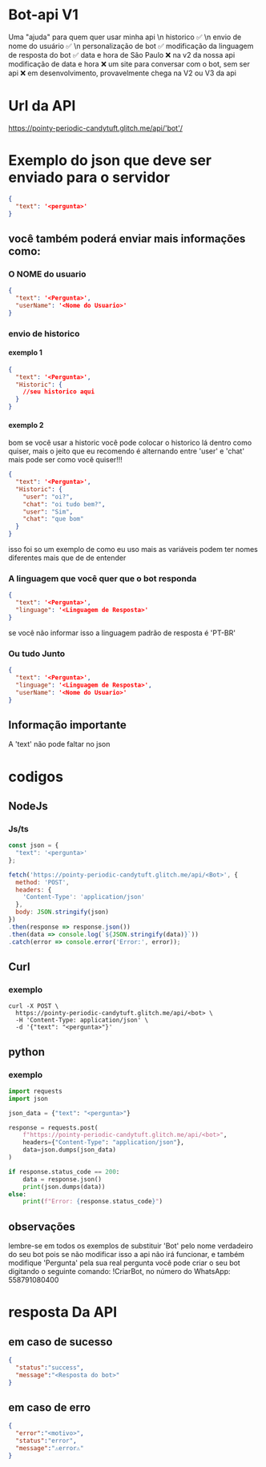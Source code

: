 # Bot-api V1
Uma "ajuda" para quem quer usar minha api \n
historico ✅️ \n
envio de nome do usuário ✅️ \n
personalização de bot ✅️
modificação da linguagem de resposta do bot ✅️
data e hora de São Paulo ❌️ na v2 da nossa api
modificação de data e hora ❌️
um site para conversar com o bot, sem ser api ❌️ em desenvolvimento, provavelmente chega na V2 ou V3 da api

# Url da API
https://pointy-periodic-candytuft.glitch.me/api/'bot'/

# Exemplo do json que deve ser enviado para o servidor
```json
{ 
  "text": '<pergunta>'
}
```
## você também poderá enviar mais informações como:

### O NOME do usuario
```json
{ 
  "text": '<Pergunta>',
  "userName": '<Nome do Usuario>'
}
```
### envio de historico
#### exemplo 1
```json
{ 
  "text": '<Pergunta>',
  "Historic": {
    //seu historico aqui
  }
}
```
#### exemplo 2
bom se você usar a historic você pode colocar o historico lá dentro como quiser, mais o jeito que eu recomendo é alternando entre 'user' e 'chat' mais pode ser como você quiser!!!
```json
{ 
  "text": '<Pergunta>',
  "Historic": {
    "user": "oi?",
    "chat": "oi tudo bem?",
    "user": "Sim",
    "chat": "que bom"
  }
}
```
isso foi so um exemplo de como eu uso mais as variáveis podem ter nomes diferentes
 mais que de de entender
### A linguagem que você quer que o bot responda
```json
{ 
  "text": '<Pergunta>',
  "linguage": '<Linguagem de Resposta>'
}
```
se você não informar isso a linguagem padrão de resposta é 'PT-BR'


### Ou tudo Junto
```json
{ 
  "text": '<Pergunta>',
  "linguage": '<Linguagem de Resposta>',
  "userName": '<Nome do Usuario>'
}
```
## Informação importante
A 'text' não pode faltar no json

# codigos
## NodeJs

### Js/ts
``` js
const json = { 
  "text": '<pergunta>'
};

fetch('https://pointy-periodic-candytuft.glitch.me/api/<Bot>', {
  method: 'POST',
  headers: {
    'Content-Type': 'application/json'
  },
  body: JSON.stringify(json)
})
.then(response => response.json())
.then(data => console.log(`${JSON.stringify(data)}`))
.catch(error => console.error('Error:', error));

```

## Curl
### exemplo
``` curl
curl -X POST \
  https://pointy-periodic-candytuft.glitch.me/api/<bot> \
  -H 'Content-Type: application/json' \
  -d '{"text": "<pergunta>"}'
```

## python
### exemplo
``` py
import requests
import json

json_data = {"text": "<pergunta>"}

response = requests.post(
    f"https://pointy-periodic-candytuft.glitch.me/api/<bot>",
    headers={"Content-Type": "application/json"},
    data=json.dumps(json_data)
)

if response.status_code == 200:
    data = response.json()
    print(json.dumps(data))
else:
    print(f"Error: {response.status_code}")
```
## observações
lembre-se em todos os exemplos de substituir 'Bot' pelo nome verdadeiro do seu bot
pois se não modificar isso a api não irá funcionar, e também modifique 'Pergunta' pela sua real pergunta
você pode criar o seu bot digitando o seguinte comando: !CriarBot, no número do WhatsApp: 558791080400

# resposta Da API
## em caso de sucesso
``` json
{
  "status":"success",
  "message":"<Resposta do bot>"
}
```

## em caso de erro
``` json
{
  "error":"<motivo>",
  "status":"error",
  "message":"⚠️error⚠️"
}
```


